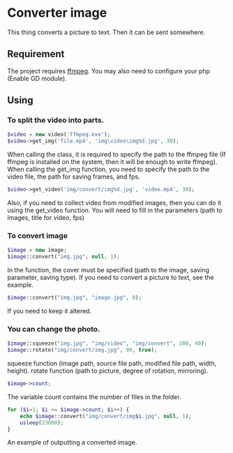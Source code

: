 Converter image
===============

This thing converts a picture to text. Then it can be sent somewhere.

Requirement
-----------
The project requires [ffmpeg](https://www.ffmpeg.org/).
You may also need to configure your php (Enable GD module).

Using
-----
### To split the video into parts.
```php
$video = new video('ffmpeg.exe');
$video->get_img('file.mp4', 'img\video\img%d.jpg', 30);
```
When calling the class, it is required to specify the path to the ffmpeg file (If ffmpeg is installed on the system, then it will be enough to write ffmpeg).
When calling the get_img function, you need to specify the path to the video file, the path for saving frames, and fps.

```php
$video->get_video('img/convert/img%d.jpg', 'video.mp4', 30);
```
Also, if you need to collect video from modified images, then you can do it using the get_video function.
You will need to fill in the parameters (path to images, title for video, fps)

### To convert image
```php
$image = new image;
$image::convert("img.jpg", null, 1);   
```
In the function, the cover must be specified (path to the image, saving parameter, saving type).
If you need to convert a picture to text, see the example.

```php
$image::convert("img.jpg", "image.jpg", 0);   
```
If you need to keep it altered.

### You can change the photo.
```php
$image::squeeze("img.jpg", "img/video", "img/convert", 100, 40);
$image::rotate("img/convert/img.jpg", 90, true); 
```
squeeze function (image path, source file path, modified file path, width, height).
rotate function (path to picture, degree of rotation, mirroring).

```php
$image->count;
```
The variable count contains the number of files in the folder.

```php
for ($i=1; $i <= $image->count; $i++) { 
    echo $image::convert("img/convert/img$i.jpg", null, 1);   
    usleep(23000);
}
```
An example of outputting a converted image.